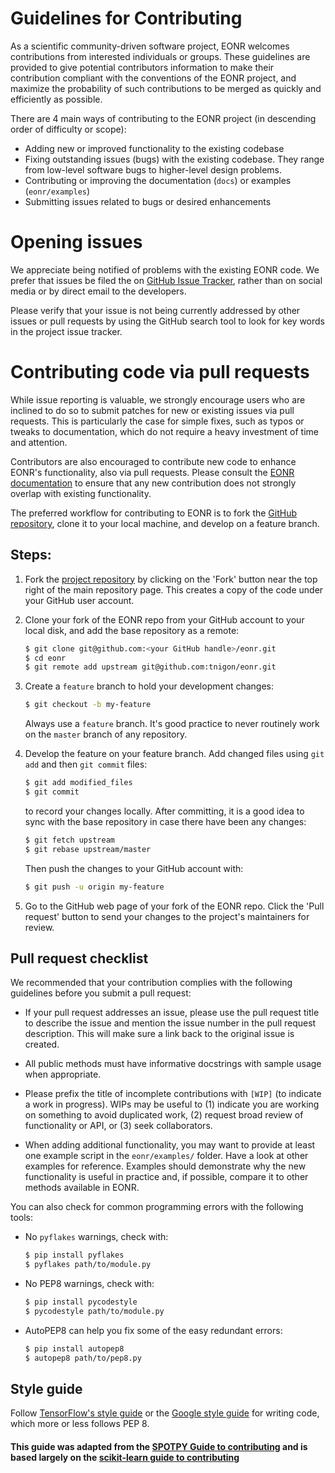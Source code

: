 # Guidelines for Contributing

As a scientific community-driven software project, EONR welcomes contributions from interested individuals or groups. These guidelines are provided to give potential contributors information to make their contribution compliant with the conventions of the EONR project, and maximize the probability of such contributions to be merged as quickly and efficiently as possible.

There are 4 main ways of contributing to the EONR project (in descending order of difficulty or scope):

* Adding new or improved functionality to the existing codebase
* Fixing outstanding issues (bugs) with the existing codebase. They range from low-level software bugs to higher-level design problems.
* Contributing or improving the documentation (`docs`) or examples (`eonr/examples`)
* Submitting issues related to bugs or desired enhancements

# Opening issues

We appreciate being notified of problems with the existing EONR code. We prefer that issues be filed the on [GitHub Issue Tracker](https://github.com/tnigon/eonr/issues), rather than on social media or by direct email to the developers.

Please verify that your issue is not being currently addressed by other issues or pull requests by using the GitHub search tool to look for key words in the project issue tracker.

# Contributing code via pull requests

While issue reporting is valuable, we strongly encourage users who are inclined to do so to submit patches for new or existing issues via pull requests. This is particularly the case for simple fixes, such as typos or tweaks to documentation, which do not require a heavy investment of time and attention.

Contributors are also encouraged to contribute new code to enhance EONR's functionality, also via pull requests. Please consult the [EONR documentation](https://eonr.readthedocs.io) to ensure that any new contribution does not strongly overlap with existing functionality.

The preferred workflow for contributing to EONR is to fork the [GitHub repository](https://github.com/tnigon/eonr/), clone it to your local machine, and develop on a feature branch.

## Steps:

1. Fork the [project repository](https://github.com/tnigon/eonr/) by clicking on the 'Fork' button near the top right of the main repository page. This creates a copy of the code under your GitHub user account.

2. Clone your fork of the EONR repo from your GitHub account to your local disk, and add the base repository as a remote:

   ```bash
   $ git clone git@github.com:<your GitHub handle>/eonr.git
   $ cd eonr
   $ git remote add upstream git@github.com:tnigon/eonr.git
   ```

3. Create a ``feature`` branch to hold your development changes:

   ```bash
   $ git checkout -b my-feature
   ```

   Always use a ``feature`` branch. It's good practice to never routinely work on the ``master`` branch of any repository.


4. Develop the feature on your feature branch. Add changed files using ``git add`` and then ``git commit`` files:

   ```bash
   $ git add modified_files
   $ git commit
   ```

   to record your changes locally.
   After committing, it is a good idea to sync with the base repository in case there have been any changes:
   ```bash
   $ git fetch upstream
   $ git rebase upstream/master
   ```

   Then push the changes to your GitHub account with:

   ```bash
   $ git push -u origin my-feature
   ```

5. Go to the GitHub web page of your fork of the EONR repo. Click the 'Pull request' button to send your changes to the project's maintainers for review.

## Pull request checklist

We recommended that your contribution complies with the following guidelines before you submit a pull request:

*  If your pull request addresses an issue, please use the pull request title to describe the issue and mention the issue number in the pull request description. This will make sure a link back to the original issue is created.

*  All public methods must have informative docstrings with sample usage when appropriate.

*  Please prefix the title of incomplete contributions with `[WIP]` (to indicate a work in progress). WIPs may be useful to (1) indicate you are working on something to avoid duplicated work, (2) request broad review of functionality or API, or (3) seek collaborators.

*  When adding additional functionality, you may want to provide at least one example script in the ``eonr/examples/`` folder. Have a look at other examples for reference. Examples should demonstrate why the new functionality is useful in practice and, if possible, compare it to other methods available in EONR.

You can also check for common programming errors with the following
tools:
<!--
* Code with good test **coverage** (at least 80%), check with:

  ```bash
  $ pip install pytest pytest-cov coverage
  $ pytest --cov=eonr eonr/tests/tests_for_package.py
  ```
-->
* No `pyflakes` warnings, check with:

  ```bash
  $ pip install pyflakes
  $ pyflakes path/to/module.py
  ```

* No PEP8 warnings, check with:

  ```bash
  $ pip install pycodestyle
  $ pycodestyle path/to/module.py
  ```

* AutoPEP8 can help you fix some of the easy redundant errors:

  ```bash
  $ pip install autopep8
  $ autopep8 path/to/pep8.py
  ```

## Style guide

Follow [TensorFlow's style guide](https://www.tensorflow.org/versions/master/how_tos/style_guide.html) or the [Google style guide](https://google.github.io/styleguide/pyguide.html) for writing code, which more or less follows PEP 8.


#### This guide was adapted from the [SPOTPY Guide to contributing](https://github.com/thouska/spotpy) and is based largely on the [scikit-learn guide to contributing](https://github.com/scikit-learn/scikit-learn/blob/master/CONTRIBUTING.md)
